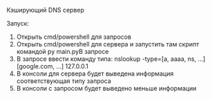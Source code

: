 Кэширующий DNS сервер

Запуск:
1) Открыть cmd/powershell для запросов
2) Открыть cmd/powershell для сервера и запустить там скрипт командой py main.pyВ запросе 
3) В запросе ввести команду типа: nslookup -type=[a, aaaa, ns, ...] [google.com, ...] 127.0.0.1
4) В консоли для сервера будет выведена информация соответствующая типу запроса
5) В консоли с запросом будет выведено меньше информации

